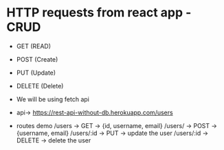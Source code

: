 # HTTP requests from react app - CRUD

- GET (READ)
- POST (Create)
- PUT (Update)
- DELETE (Delete)

- We will be using fetch api
- api-> https://rest-api-without-db.herokuapp.com/users
- routes demo
  /users -> GET -> {id, username, email}
  /users/ -> POST -> {username, email}
  /users/:id -> PUT -> update the user
  /users/:id -> DELETE -> delete the user
